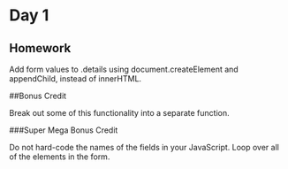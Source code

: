 # Day 1

## Homework

Add form values to .details using document.createElement and appendChild, instead of innerHTML.

##Bonus Credit

Break out some of this functionality into a separate function.

###Super Mega Bonus Credit

Do not hard-code the names of the fields in your JavaScript. Loop over all of the elements in the form.